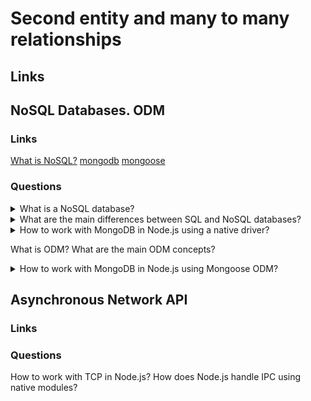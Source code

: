 # Second entity and many to many relationships

## Links

## NoSQL Databases. ODM

### Links
[What is NoSQL?](https://aws.amazon.com/nosql/?nc1=h_ls)
[mongodb](https://www.npmjs.com/package/mongodb)
[mongoose](https://www.npmjs.com/package/mongoose)

### Questions

<details>
  <summary>What is a NoSQL database?</summary>

  NoSQL databases are a set of databases that don't use SQL. This concept combines a few types of databases as key-values, documents, graphs, memory.
  NoSQL databases have a great fit for many modern applications such as mobile, web, and gaming that require flexible, scalable, high-performance, and highly functional databases to provide great user experiences.
  Advantages:
  * Flexibility: NoSQL databases provide flexible data structures and enable faster and more iterative development.
  * Scalability: NoSQL databases generally have a design that allows scaling out by using distributed clusters.
  * High-performance: NoSQL databases have great optimization for reading/writing operation.
  * Highly functional: NoSQL databases provide high functionality and data types. Moreover, data models are more understandable because almost the same as the object model.

</details>

<details>
  <summary>What are the main differences between SQL and NoSQL databases?</summary>
  
  For defining differences between SQL and NoSQL databases, needs to compare them by a few points.
  Firstly, optimal workloads:
  Relational databases are designed for transactional and strongly consistent online transaction processing (OLTP) applications and are well for online analytical processing (OLAP).
  The design of NoSQL databases has optimization for many data access patterns that include low-latency applications. And the design of NoSQL search databases has optimizations for analytics over semi-structured data.
  Secondly, Data model:
  The relational model normalizes data into tables that are composed of rows and columns. A schema strictly defines the tables, rows, columns, indexes, relationships between tables, and other database elements. The database enforces the referential integrity in relationships between tables. 
  NoSQL databases provide data models such as key-value, document, and graph. They have optimization for performance and scale.
  Third, Performance:
  SQL databases. Performance is generally dependent on the disk subsystem. The optimization of queries, indexes, and table structure is often required to achieve peak performance.
  NoSQL databases. Performance is generally a function of the underlying hardware cluster size, network latency, and the calling application.
  Forth, Scale:
  Relational databases typically scale up by increasing the compute capabilities of the hardware or scale-out by adding replicas for read-only workloads.
  NoSQL databases usually are partitionable because access patterns can scale out by using distributed architecture to increase throughput that provides consistent performance at a near-boundless scale.
  Last one, APIs:
  Requests to store and retrieve data use queries that conform to a structured query language (SQL). These queries are parsed and executed by the relational database.
  Object-based APIs allow app developers to store and retrieve data structures. Partition keys let apps look up key-value pairs, column sets, or documents that contain serialized app objects and attributes.

</details>

<details>
  <summary>How to work with MongoDB in Node.js using a native driver?</summary>

  It is possible to install the package of the native driver into dependencies.

</details>

What is ODM? What are the main ODM concepts?

<details>
  <summary>How to work with MongoDB in Node.js using Mongoose ODM?</summary>
  
  It is possible to install the package of the Mongoose into dependencies.

</details>

## Asynchronous Network API

### Links

### Questions

How to work with TCP in Node.js?
How does Node.js handle IPC using native modules?

